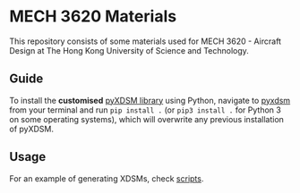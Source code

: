 # MECH 3620 Materials

This repository consists of some materials used for MECH 3620 - Aircraft Design at The Hong Kong University of Science and Technology.

## Guide

To install the **customised** [pyXDSM library](https://github.com/mdolab/pyXDSM) using Python, navigate to [pyxdsm](pyxdsm) from your terminal and run `pip install .` (or `pip3 install .` for Python 3 on some operating systems), which will overwrite any previous installation of pyXDSM.

## Usage

For an example of generating XDSMs, check [scripts](scripts).
